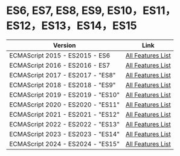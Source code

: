 # ES6, ES7, ES8, ES9, ES10，ES11，ES12，ES13，ES14，ES15

| Version                           | Link                                                                                                         |
| --------------------------------- | ------------------------------------------------------------------------------------------------------------ |
| ECMAScript 2015 - ES2015 - ES6    | [All Features List](https://github.com/lukehoban/es6features)                                                |
| ECMAScript 2016 - ES2016 - ES7    | [All Features List](https://github.com/daumann/ECMAScript-new-features-list/blob/master/ES2016.MD)           |
| ECMAScript 2017 - ES2017 - "ES8"  | [All Features List](https://github.com/daumann/ECMAScript-new-features-list/blob/master/ES2017.MD)           |
| ECMAScript 2018 - ES2018 - "ES9"  | [All Features List](https://github.com/daumann/ECMAScript-new-features-list/blob/master/ES2018.MD)           |
| ECMAScript 2019 - ES2019 - "ES10" | [All Features List](https://dev.to/prabusubra/es2019-es10-features-5b14)                                     |
| ECMAScript 2020 - ES2020 - "ES11" | [All Features List](https://areknawo.com/ecmascript-2020-biggest-new-features/)                              |
| ECMAScript 2021 - ES2021 - "ES12" | [All Features List](https://dev.to/brayanarrieta/new-javascript-features-ecmascript-2021-with-examples-3hfm) |
| ECMAScript 2022 - ES2022 - "ES13" | [All Features List](https://dev.to/brayanarrieta/new-javascript-features-ecmascript-2022-with-examples-4nhg) |
| ECMAScript 2023 - ES2023 - "ES14" | [All Features List](https://www.w3schools.com/js/js_2023.asp)                                                |
| ECMAScript 2024 - ES2024 - "ES15" | [All Features List](https://www.w3schools.com/js/js_2024.asp)                                                |
